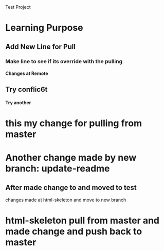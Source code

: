 <head>Test Project</head>
<body>
  <h1>Learning Purpose</h1>
  <h2>Add New Line for Pull</h2>
  <h3>Make line to see if its override with the pulling</h3>
  <h4>Changes at Remote</h4>
  <h2>Try conflic6t</h2>
  <h4>Try another</h4>
  <h1>this my change for pulling from master</h1>
  <h1>Another change made by new branch: update-readme</h1>
  <h2>After made change to and moved to test</h2>
  <p>changes made at html-skeleton and move to new branch</p>
  <h1>html-skeleton pull from master and made change and push back to master</h1>
</body>
